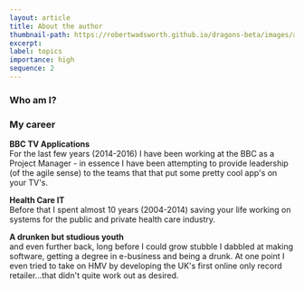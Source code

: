 ```yaml
---
layout: article
title: About the author
thumbnail-path: https://robertwadsworth.github.io/dragons-beta/images/about_me.jpg
excerpt: 
label: topics
importance: high
sequence: 2
---
```


### Who am I?



### My career

**BBC TV Applications**  
For the last few years (2014-2016) I have been working at the BBC as a Project Manager - in essence I have been attempting to provide leadership (of the agile sense) to the teams that that put some pretty cool app's on your TV's.  

**Health Care IT**  
Before that I spent almost 10 years (2004-2014) saving your life working on systems for the public and private health care industry.  

**A drunken but studious youth**  
and even further back, long before I could grow stubble I dabbled at making software, getting a degree in e-business and being a drunk. At one point I even tried to take on HMV by developing the UK's first online only record retailer...that didn't quite work out as desired.
